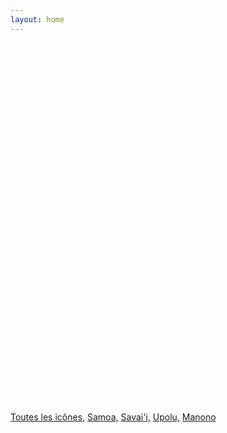 ```yaml
---
layout: home
---
```


<div>

<div id="post"></div>

<div id="map"></div>

<p>
  <a href="JavaScript:showAllIcons()">Toutes les icônes,</a>
  <a href="JavaScript:setBounds(samoa)"> Samoa,</a>
  <a href="JavaScript:setBounds(savaii)"> Savai'i,</a>
  <a href="JavaScript:setBounds(upolu)"> Upolu,</a>
  <a href="JavaScript:setBounds(manono)"> Manono</a>
</p>

<style>
#map {
  width: 90vw; 
  height: 60vw; 
}
</style>

<script src="https://maps.googleapis.com/maps/api/js"></script>

<script>
var map;
var markers = new Array();
var markersCl = new Array();

var samoa = [
  new google.maps.LatLng(-13.499144,-172.78738),
  new google.maps.LatLng(-13.451613, -172.33061),
  new google.maps.LatLng(-13.8756895, -171.60178),
  new google.maps.LatLng(-14.037134, -171.67784)
];

var savaii = [
  new google.maps.LatLng(-13.499144,-172.78738),
  new google.maps.LatLng(-13.451613, -172.33061),
  new google.maps.LatLng(-13.66891, -172.17941),
  new google.maps.LatLng(-13.801262, -172.52443)
];

var upolu = [
  new google.maps.LatLng(-13.83045,-172.0081),
  new google.maps.LatLng(-13.8756895, -171.60178),
  new google.maps.LatLng(-14.037134, -171.67784)
];

var manono = [
  new google.maps.LatLng(-13.853478,-172.11687),
  new google.maps.LatLng(-13.83045, -172.0081),
  new google.maps.LatLng(-13.753836,-172.11687)
];

function setPost(code) {
  $('#post').load('/samoa/2015/08/' + code + '/', function() {
    $('#post').get(0).scrollIntoView();
  });
}

function setBounds(bounds){
  var bs = new google.maps.LatLngBounds();
  bounds.forEach(function(a) { 
    bs.extend(a);
  });
  map.fitBounds(bs);
}

function addListener(i) {
  google.maps.event.addListener(i, 'click', 
      function() { 
       var mark = this;
       nextIcon();
       alert(mark.co);
       //setPost(mark.co); 
       
      }
    ); 
  }

function setMarkerFromLocation(x,y,id,icon){
  var location = new google.maps.LatLng(x,y);
  var m;

  var image = {
    url: "/samoa/icon/" + icon + ".svg",
    size: new google.maps.Size(50, 50),
    origin: new google.maps.Point(0, 0),
    anchor: new google.maps.Point(25, 25),
    scaledSize: new google.maps.Size(25, 25)
  };

  m = new google.maps.Marker( 
  { icon: image,
    position: location,
    co: id
  }); 
  markers.push(m);
  addListener(m);
}

function nextIcon() {
  if(markers.length > 0){
    if(markersCl.length > 0){
      var prev = markersCl[markersCl.length - 1];
      prev.setMap(null);
    }
    var mar = markers.shift();
    markersCl.push(mar);
    mar.setMap(map);
  }else{
    showAllIcons();
  }
}

function showAllIcons() {
  markersCl = markers.concat(markersCl);
  markers = new Array();

  $.each( markersCl, function( key, value ) {
    value.setMap(map);
  });


}

function setStyles(map){
  map.set('styles', [ { "featureType": "water", "elementType": "geometry", "stylers": [ { "visibility": "on" }, { "color": "#aee2e0" } ] }, { "featureType": "landscape", "elementType": "geometry.fill", "stylers": [ { "color": "#abce83" } ] }, { "featureType": "poi", "elementType": "geometry.fill", "stylers": [ { "color": "#769E72" } ] }, { "featureType": "poi", "elementType": "labels.text.fill", "stylers": [ { "color": "#7B8758" } ] }, { "featureType": "poi", "elementType": "labels.text.stroke", "stylers": [ { "color": "#EBF4A4" } ] }, { "featureType": "poi.park", "elementType": "geometry", "stylers": [ { "visibility": "simplified" }, { "color": "#8dab68" } ] }, { "featureType": "road", "elementType": "geometry.fill", "stylers": [ { "visibility": "simplified" } ] }, { "featureType": "road", "elementType": "labels.text.fill", "stylers": [ { "color": "#5B5B3F" } ] }, { "featureType": "road", "elementType": "labels.text.stroke", "stylers": [ { "color": "#ABCE83" } ] }, { "featureType": "road", "elementType": "labels.icon", "stylers": [ { "visibility": "off" } ] }, { "featureType": "road.local", "elementType": "geometry", "stylers": [ { "color": "#A4C67D" } ] }, { "featureType": "road.arterial", "elementType": "geometry", "stylers": [ { "color": "#9BBF72" } ] }, { "featureType": "road.highway", "elementType": "geometry", "stylers": [ { "color": "#EBF4A4" } ] }, { "featureType": "transit", "stylers": [ { "visibility": "off" } ] }, { "featureType": "administrative", "elementType": "geometry.stroke", "stylers": [ { "visibility": "on" }, { "color": "#87ae79" } ] }, { "featureType": "administrative", "elementType": "geometry.fill", "stylers": [ { "color": "#7f2200" }, { "visibility": "off" } ] }, { "featureType": "administrative", "elementType": "labels.text.stroke", "stylers": [ { "color": "#ffffff" }, { "visibility": "on" }, { "weight": 4.1 } ] }, { "featureType": "administrative", "elementType": "labels.text.fill", "stylers": [ { "color": "#495421" } ] }, { "featureType": "administrative.neighborhood", "elementType": "labels", "stylers": [ { "visibility": "off" } ] } ]);
}

function initialize() {
  
  $('#post').load('/samoa/2015/08/story/');
  var mapCanvas = document.getElementById('map');
  var mapOptions = {
    zoom: 10,
    mapTypeId: google.maps.MapTypeId.ROADMAP
  };
  map = new google.maps.Map(mapCanvas, mapOptions);
  setStyles(map);

  setMarkerFromLocation(-13.753836,-172.11687,"ferry","ferry");
  setMarkerFromLocation(-13.613283,-172.20215, "joelan","fale");
  setMarkerFromLocation(-13.748744,-172.22913,"salelonga", "market");
  setMarkerFromLocation(-13.66891,-172.17941,"bus","bus");

  setMarkerFromLocation(-13.451613,-172.33061, "lava-fields", "church");
  setMarkerFromLocation(-13.536176,-172.39386, "crater-man","crater");
  setMarkerFromLocation(-13.499144,-172.78738, "falealupo","snorkel");
  setMarkerFromLocation(-13.745346,-172.3137, "afa-aau-waterfall","waterfall");
  setMarkerFromLocation(-13.708181,-172.60092, "satuiatua","fale");
  setMarkerFromLocation(-13.801262,-172.52443,"blow-hole","blow-hole");
  setMarkerFromLocation(-14.037134,-171.67784, "maota-o-maa","fale");
  setMarkerFromLocation(-14.0157,-171.7358,"coastal-walk", "hiker");
  setMarkerFromLocation(-13.834241,-171.77185, "apia", "market");
  setMarkerFromLocation(-13.8756895,-171.60178, "piula-cave", "church");
  setMarkerFromLocation(-13.853478,-172.11687, "manono", "fale");
  setMarkerFromLocation(-13.83045,-172.0081, "plane", "plane");

  setBounds(samoa);
  nextIcon();
}


google.maps.event.addDomListener(window, 'load', initialize);

</script>



